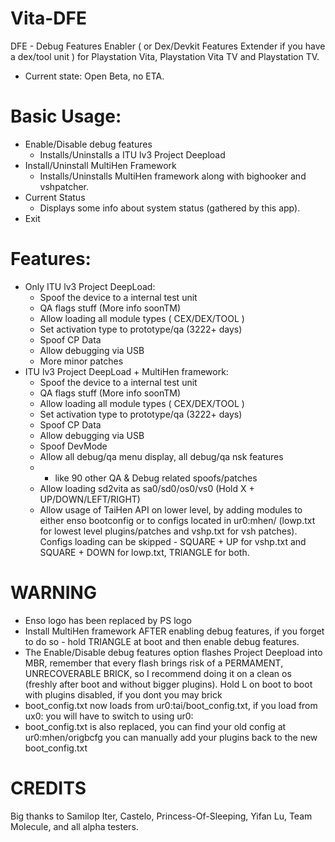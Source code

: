 # Vita-DFE
DFE - Debug Features Enabler ( or Dex/Devkit Features Extender if you have a dex/tool unit ) for Playstation Vita, Playstation Vita TV and Playstation TV.
- Current state: Open Beta, no ETA.
# Basic Usage:
- Enable/Disable debug features
   - Installs/Uninstalls a ITU lv3 Project Deepload
- Install/Uninstall MultiHen Framework
   - Installs/Uninstalls MultiHen framework along with bighooker and vshpatcher.
- Current Status
   - Displays some info about system status (gathered by this app).
- Exit
# Features:
- Only ITU lv3 Project DeepLoad:
    - Spoof the device to a internal test unit 
    - QA flags stuff (More info soonTM)
    - Allow loading all module types ( CEX/DEX/TOOL )
    - Set activation type to prototype/qa (3222+ days)
    - Spoof CP Data
    - Allow debugging via USB
    - More minor patches
- ITU lv3 Project DeepLoad + MultiHen framework:
    - Spoof the device to a internal test unit 
    - QA flags stuff (More info soonTM)
    - Allow loading all module types ( CEX/DEX/TOOL )
    - Set activation type to prototype/qa (3222+ days)
    - Spoof CP Data
    - Allow debugging via USB
    - Spoof DevMode
    - Allow all debug/qa menu display, all debug/qa nsk features
    - + like 90 other QA & Debug related spoofs/patches
    - Allow loading sd2vita as sa0/sd0/os0/vs0 (Hold X + UP/DOWN/LEFT/RIGHT)
    - Allow usage of TaiHen API on lower level, by adding modules to either enso bootconfig or to configs located in ur0:mhen/ (lowp.txt for lowest level plugins/patches and vshp.txt for vsh patches). Configs loading can be skipped - SQUARE + UP for vshp.txt and SQUARE + DOWN for lowp.txt, TRIANGLE for both.
# WARNING
- Enso logo has been replaced by PS logo
- Install MultiHen framework AFTER enabling debug features, if you forget to do so - hold TRIANGLE at boot and then enable debug features.
- The Enable/Disable debug features option flashes Project Deepload into MBR, remember that every flash brings risk of a PERMAMENT, UNRECOVERABLE BRICK, so I recommend doing it on a clean os (freshly after boot and without bigger plugins).
Hold L on boot to boot with plugins disabled, if you dont you may brick
- boot_config.txt now loads from ur0:tai/boot_config.txt, if you load from ux0: you will have to switch to using ur0:
- boot_config.txt is also replaced, you can find your old config at ur0:mhen/origbcfg
you can manually add your plugins back to the new boot_config.txt
# CREDITS
Big thanks to Samilop Iter, Castelo, Princess-Of-Sleeping, Yifan Lu, Team Molecule, and all alpha testers.
